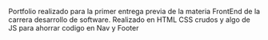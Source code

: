 Portfolio realizado para la primer entrega previa de la materia FrontEnd de la carrera desarrollo de software. Realizado en HTML CSS crudos y algo de JS para ahorrar codigo en Nav y Footer
